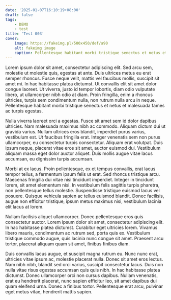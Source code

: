 ```yaml
---
date: '2025-01-07T16:10:19+08:00'
draft: false
tags:
    - DEMO
    - test
title: 'Test 003'
cover:
    image: https://fakeimg.pl/500x450/def/a90
    alt: fakeimg image
    caption: Pellentesque habitant morbi tristique senectus et netus et malesuada fames ac turpis egestas.
---
```


Lorem ipsum dolor sit amet, consectetur adipiscing elit. Sed arcu sem, molestie ut molestie quis, egestas at ante. Duis ultrices metus eu erat semper rhoncus. Fusce neque velit, mattis vel faucibus mollis, suscipit sit amet mi. In hac habitasse platea dictumst. Ut convallis elit sit amet dolor congue laoreet. Ut viverra, justo id tempor lobortis, diam odio vulputate libero, ut ullamcorper nibh odio at diam. Proin fringilla, enim a rhoncus ultricies, turpis sem condimentum nulla, non rutrum nulla arcu in neque. Pellentesque habitant morbi tristique senectus et netus et malesuada fames ac turpis egestas.

Nulla viverra laoreet orci a egestas. Fusce sit amet sem id dolor dapibus ultricies. Nam malesuada maximus nibh ac commodo. Aliquam dictum dui ut gravida varius. Nullam ultrices eros blandit, imperdiet purus varius, vestibulum est. Ut faucibus fringilla erat. Integer venenatis sem non purus ullamcorper, eu consectetur turpis consectetur. Aliquam erat volutpat. Duis ipsum neque, placerat vitae eros sit amet, auctor euismod dui. Vestibulum aliquam massa eget dolor auctor aliquet. Duis mollis augue vitae lacus accumsan, eu dignissim turpis accumsan.

Morbi at ex lacus. Proin pellentesque, ex et tempus convallis, erat lacus tempor tellus, a fermentum ipsum felis ut erat. Sed rhoncus tristique arcu. Maecenas fringilla dui vitae nisi tincidunt imperdiet. Integer in tincidunt lorem, sit amet elementum nisi. In vestibulum felis sagittis turpis pharetra, non pellentesque tellus molestie. Suspendisse tristique euismod lacus vel posuere. Quisque vehicula sapien ac tellus euismod blandit. Donec facilisis, augue non efficitur tristique, ipsum metus maximus nisi, vestibulum lacinia elit lacus at lorem.

Nullam facilisis aliquet ullamcorper. Donec pellentesque eros quis consectetur auctor. Lorem ipsum dolor sit amet, consectetur adipiscing elit. In hac habitasse platea dictumst. Curabitur eget ultricies lorem. Vivamus libero mauris, condimentum ac rutrum sed, porta quis ex. Vestibulum tristique commodo augue, quis lacinia nunc congue sit amet. Praesent arcu tortor, placerat aliquam quam sit amet, finibus finibus diam.

Duis convallis lacus augue, et suscipit magna rutrum eu. Nunc nunc erat, ultricies vitae ipsum ac, molestie placerat nulla. Donec sit amet eros lectus. Nam nibh nibh, blandit sed orci varius, suscipit consectetur lacus. Duis non nulla vitae risus egestas accumsan quis quis nibh. In hac habitasse platea dictumst. Donec ullamcorper orci non cursus dapibus. Nullam venenatis, erat eu hendrerit placerat, nunc sapien efficitur leo, sit amet dapibus dui quam eleifend urna. Donec a finibus tortor. Pellentesque erat arcu, pulvinar eget metus vitae, hendrerit mattis sapien. 
